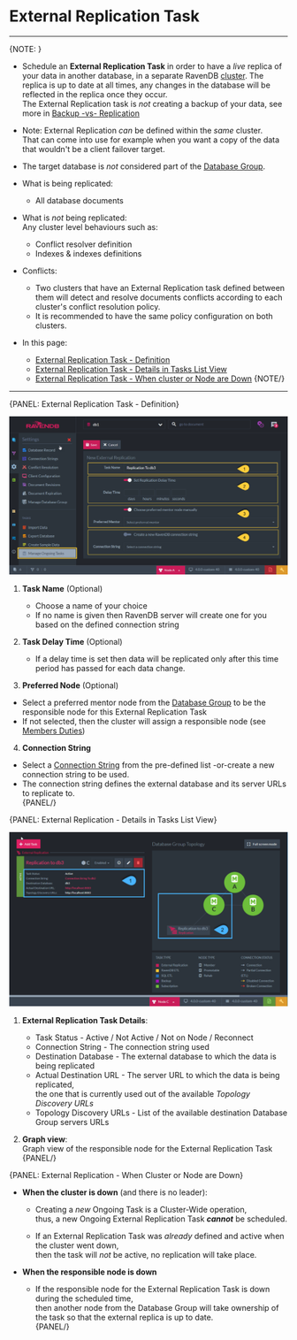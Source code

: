 ﻿# External Replication Task
---

{NOTE: }

* Schedule an **External Replication Task** in order to have a _live_ replica of your data in another database, 
  in a separate RavenDB [cluster](../../../../studio/server/cluster/cluster-view). 
  The replica is up to date at all times, any changes in the database will be reflected in the replica once they occur.  
  The External Replication task is _not_ creating a backup of your data, see more in [Backup -vs- Replication](../../../../studio/database/tasks/ongoing-tasks/backup-task#backup-task--vs--replication-task)  

* Note: External Replication _can_ be defined within the _same_ cluster.  
  That can come into use for example when you want a copy of the data that wouldn't be a client failover target.  

* The target database is _not_ considered part of the [Database Group](../../../../studio/database/settings/manage-database-group).  

* What is being replicated:  
  * All database documents  

* What is _not_ being replicated:  
  Any cluster level behaviours such as:  
  *  Conflict resolver definition  
  *  Indexes & indexes definitions  

* Conflicts:  
  * Two clusters that have an External Replication task defined between them will detect and resolve documents conflicts according to each cluster's conflict resolution policy.  
  * It is recommended to have the same policy configuration on both clusters.  

* In this page:  
  * [External Replication Task - Definition](../../../../studio/database/tasks/ongoing-tasks/external-replication-task#external-replication-task---definition)  
  * [External Replication Task - Details in Tasks List View](../../../../studio/database/tasks/ongoing-tasks/external-replication-task#external-replication---details-in-tasks-list-view)  
  * [External Replication Task - When cluster or Node are Down](../../../../studio/database/tasks/ongoing-tasks/external-replication-task#external-replication---when-cluster-or-node-are-down)
{NOTE/}

---

{PANEL: External Replication Task - Definition}

![Figure 1. External Replication Task Definition](images/external-replication-1.png "Create New External Replication Task")

1. **Task Name** (Optional)  
   * Choose a name of your choice  
   * If no name is given then RavenDB server will create one for you based on the defined connection string  

2. **Task Delay Time** (Optional)  
   * If a delay time is set then data will be replicated only after this time period has passed for each data change.  

3. **Preferred Node** (Optional)  
  * Select a preferred mentor node from the [Database Group](../../../../studio/database/settings/manage-database-group) to be the responsible node for this External Replication Task  
  * If not selected, then the cluster will assign a responsible node (see [Members Duties](../../../../studio/database/settings/manage-database-group#database-group-topology---members-duties))  

4. **Connection String**  
  * Select a [Connection String](../../../todo-update-me-later) from the pre-defined list -or-create a new connection string to be used.  
  * The connection string defines the external database and its server URLs to replicate to.  
{PANEL/}

{PANEL: External Replication - Details in Tasks List View}

![Figure 2. External Replication Task - Task List View](images/external-replication-2.png "Tasks List View Details")

1. **External Replication Task Details**:
   *  Task Status - Active / Not Active / Not on Node / Reconnect  
   *  Connection String - The connection string used  
   *  Destination Database - The external database to which the data is being replicated  
   *  Actual Destination URL - The server URL to which the data is being replicated,  
      the one that is currently used out of the available _Topology Discovery URLs_  
   *  Topology Discovery URLs - List of the available destination Database Group servers URLs  

2. **Graph view**:  
   Graph view of the responsible node for the External Replication Task  
{PANEL/}

{PANEL: External Replication - When Cluster or Node are Down}

* **When the cluster is down** (and there is no leader):  

  * Creating a _new_ Ongoing Task is a Cluster-Wide operation,  
    thus, a new Ongoing External Replication Task ***cannot*** be scheduled.  

  * If an External Replication Task was _already_ defined and active when the cluster went down,  
    then the task will _not_ be active, no replication will take place.

* **When the responsible node is down**  

  * If the responsible node for the External Replication Task is down during the scheduled time,  
    then another node from the Database Group will take ownership of the task so that the external replica is up to date.  
{PANEL/}
